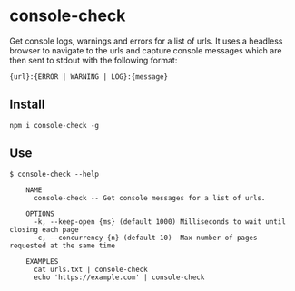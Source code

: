 # console-check
Get console logs, warnings and errors for a list of urls. It uses a headless browser to navigate to the urls and capture console messages which are then sent to stdout with the following format:

```{url}:{ERROR | WARNING | LOG}:{message}```

## Install
```
npm i console-check -g
```

## Use
```
$ console-check --help

    NAME
      console-check -- Get console messages for a list of urls.

    OPTIONS
      -k, --keep-open {ms} (default 1000) Milliseconds to wait until closing each page
      -c, --concurrency {n} (default 10)  Max number of pages requested at the same time

    EXAMPLES
      cat urls.txt | console-check
      echo 'https://example.com' | console-check
```
